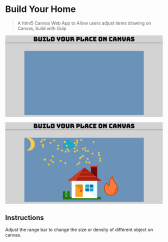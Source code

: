 # Build Your Home
> A html5 Canvas Web App to Allow users adjust items drawing on Canvas, build with Gulp 

![Initial Canvas](img/emptyCanvas.png)

![After Building](img/canvasFill.png)

## Instructions

Adjust the range bar to change the size or density of different object on canvas. 


